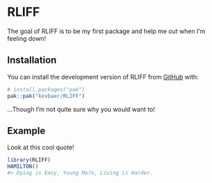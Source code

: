 
<!-- README.md is generated from README.Rmd. Please edit that file -->

# RLIFF

<!-- badges: start -->

<!-- badges: end -->

The goal of RLIFF is to be my first package and help me out when I’m
feeling down!

## Installation

You can install the development version of RLIFF from
[GitHub](https://github.com/) with:

``` r
# install.packages("pak")
pak::pak("kevbaer/RLIFF")
```

…Though I’m not quite sure why you would want to!

## Example

Look at this cool quote!

``` r
library(RLIFF)
HAMILTON()
#> Dying is Easy, Young Ma?n, Living is Harder.
```
